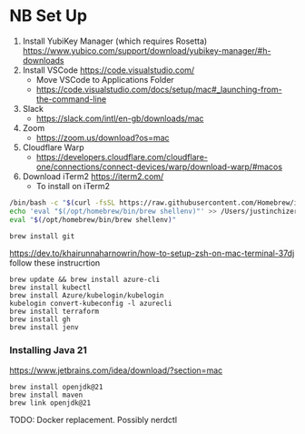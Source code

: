 # NB Set Up
1. Install YubiKey Manager (which requires Rosetta) https://www.yubico.com/support/download/yubikey-manager/#h-downloads
2. Install VSCode https://code.visualstudio.com/
    - Move VSCode to Applications Folder
    - https://code.visualstudio.com/docs/setup/mac#_launching-from-the-command-line
3. Slack
    - https://slack.com/intl/en-gb/downloads/mac
4. Zoom
    - https://zoom.us/download?os=mac
5. Cloudflare Warp
    - https://developers.cloudflare.com/cloudflare-one/connections/connect-devices/warp/download-warp/#macos
6. Download iTerm2 https://iterm2.com/
    - To install on iTerm2
``` sh
/bin/bash -c "$(curl -fsSL https://raw.githubusercontent.com/Homebrew/install/HEAD/install.sh)" # Installs Brew
echo 'eval "$(/opt/homebrew/bin/brew shellenv)"' >> /Users/justinchizer/.zprofile
eval "$(/opt/homebrew/bin/brew shellenv)"

brew install git
```
https://dev.to/khairunnaharnowrin/how-to-setup-zsh-on-mac-terminal-37dj follow these instrucrtion



```
brew update && brew install azure-cli
brew install kubectl
brew install Azure/kubelogin/kubelogin
kubelogin convert-kubeconfig -l azurecli
brew install terraform
brew install gh
brew install jenv
```

### Installing Java 21
https://www.jetbrains.com/idea/download/?section=mac

```
brew install openjdk@21
brew install maven
brew link openjdk@21
```

TODO: Docker replacement. Possibly nerdctl